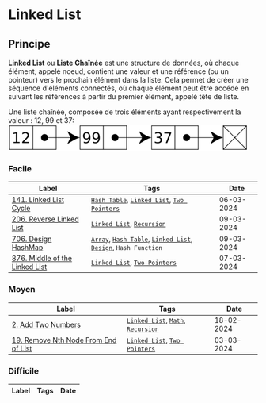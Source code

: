 # Linked List

## Principe

**Linked List** ou **Liste Chaînée** est une structure de données, où chaque élément, appelé noeud, contient une valeur et une référence (ou un pointeur) vers le prochain élément dans la liste. Cela permet de créer une séquence d'éléments connectés, où chaque élément peut être accédé en suivant les références à partir du premier élément, appelé tête de liste.

Une liste chaînée, composée de trois éléments ayant respectivement la valeur : 12, 99 et 37:  
<img src="../imgs/skills/linked_list-1.png"/>

### Facile

| Label                                                                                    | Tags                                                                                                                                | Date       |
| ---------------------------------------------------------------------------------------- | ----------------------------------------------------------------------------------------------------------------------------------- | ---------- |
| [141. Linked List Cycle](../Probleme/0141.%20Linked%20List%20Cycle/)                     | [`Hash Table`](./hash_table.md), [`Linked List`](./linked_list.md), [`Two Pointers`](./two_pointers.md)                             | 06-03-2024 |
| [206. Reverse Linked List](../Probleme/0206.%20Reverse%20Linked%20List/)                 | [`Linked List`](./linked_list.md), [`Recursion`](./recursion.md)                                                                    | 09-03-2024 |
| [706. Design HashMap](../Probleme/0706.%20Design%20HashMap/)                             | [`Array`](./array.md), [`Hash Table`](./hash_table.md), [`Linked List`](./linked_list.md), [`Design`](./design.md), `Hash Function` | 09-03-2024 |
| [876. Middle of the Linked List](../Probleme/0876.%20Middle%20of%20the%20Linked%20List/) | [`Linked List`](./linked_list.md), [`Two Pointers`](./two_pointers.md)                                                              | 07-03-2024 |

### Moyen

| Label                                                                                                     | Tags                                                                                  | Date       |
| --------------------------------------------------------------------------------------------------------- | ------------------------------------------------------------------------------------- | ---------- |
| [2. Add Two Numbers](../Probleme/0002.%20Add%20Two%20Numbers/)                                            | [`Linked List`](./linked_list.md), [`Math`](./math.md), [`Recursion`](./recursion.md) | 18-02-2024 |
| [19. Remove Nth Node From End of List](../Probleme/0019.%20Remove%20Nth%20Node%20From%20End%20of%20List/) | [`Linked List`](./linked_list.md), [`Two Pointers`](./two_pointers.md)                | 03-03-2024 |

### Difficile

| Label | Tags | Date |
| ----- | ---- | ---- |
